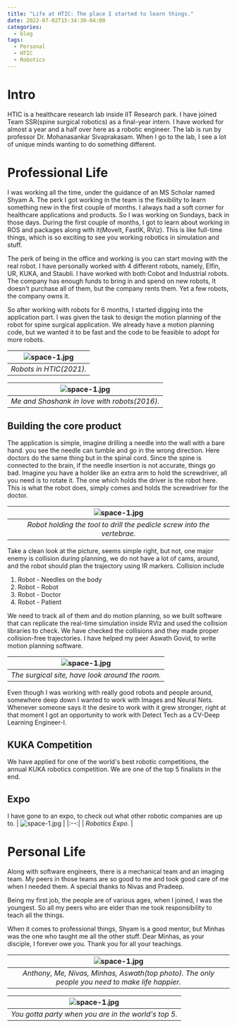 ```yaml
---
title: "Life at HTIC: The place I started to learn things."
date: 2022-07-02T15:34:30-04:00
categories:
  - blog
tags:
  - Personal
  - HTIC
  - Robotics
---
```



# Intro
HTIC is a healthcare research lab inside IIT Research park. I have joined Team SSR(spine surgical robotics) as a final-year intern. I have worked for almost a year and a half over here as a robotic engineer. The lab is run by professor Dr. Mohanasankar Sivaprakasam. When I go to the lab, I see a lot of unique minds wanting to do something different. 


# Professional Life
I was working all the time, under the guidance of an MS Scholar named Shyam A. The perk I got working in the team is the flexibility to learn something new in the first couple of months. I always had a soft corner for healthcare applications and products. So I was working on Sundays, back in those days. During the first couple of months, I got to learn about working in ROS and packages along with it(MoveIt, FastIK, RViz). This is like full-time things, which is so exciting to see you working robotics in simulation and stuff. 

The perk of being in the office and working is you can start moving with the real robot. I have personally worked with 4 different robots, namely, Elfin, UR, KUKA, and Staubli. I have worked with both Cobot and Industrial robots. The company has enough funds to bring in and spend on new robots, It doesn't purchase all of them, but the company rents them. Yet a few robots, the company owns it.

So after working with robots for 6 months, I started digging into the application part. I was given the task to design the motion planning of the robot for spine surgical application. We already have a motion planning code, but we wanted it to be fast and the code to be feasible to adopt for more robots. 


| ![space-1.jpg](/assets/images/htic_robot/20211027_204352.jpg) | 
|:--:| 
| *Robots in HTIC(2021).* |

| ![space-1.jpg](/assets/images/htic_robot/IMG-20170818-WA0001.jpg) | 
|:--:| 
| *Me and Shashank in love with robots(2016).* |



## Building the core product
The application is simple, imagine drilling a needle into the wall with a bare hand. you see the needle can tumble and go in the wrong direction. Here doctors do the same thing but in the spinal cord. Since the spine is connected to the brain, if the needle insertion is not accurate, things go bad. Imagine you have a holder like an extra arm to hold the screwdriver, all you need is to rotate it. The one which holds the driver is the robot here. This is what the robot does, simply comes and holds the screwdriver for the doctor.


| ![space-1.jpg](/assets/images/htic_robot/spirnrobt.jpg) | 
|:--:| 
| *Robot holding the tool to drill the pedicle screw into the vertebrae.* |


Take a clean look at the picture, seems simple right, but not, one major enemy is collision during planning, we do not have a lot of cams, around, and the robot should plan the trajectory using IR markers.
Collision include
1. Robot - Needles on the body
2. Robot - Robot
3. Robot - Doctor
4. Robot - Patient

We need to track all of them and do motion planning, so we built software that can replicate the real-time simulation inside RViz and used the collision libraries to check. We have checked the collisions and they made proper collision-free trajectories. I have helped my peer Aswath Govid, to write motion planning software. 

| ![space-1.jpg](/assets/images/htic_robot/docs.jpg) | 
|:--:| 
| *The surgical site, have look around the room.* |

Even though I was working with really good robots and people around, somewhere deep down I wanted to work with Images and Neural Nets. Whenever someone says it the desire to work with it grew stronger, right at that moment I got an opportunity to work with Detect Tech as a CV-Deep Learning Engineer-I. 


## KUKA Competition
We have applied for one of the world's best robotic competitions, the annual KUKA robotics competition. We are one of the top 5 finalists in the end. 



## Expo
I have gone to an expo, to check out what other robotic companies are up to.
| ![space-1.jpg](/assets/images/htic_robot/20211212_163224.jpg) | 
|:--:| 
| *Robotics Expo.* |

# Personal Life

Along with software engineers, there is a mechanical team and an imaging team. My peers in those teams are so good to me and took good care of me when I needed them. A special thanks to Nivas and Pradeep. 

Being my first job, the people are of various ages, when I joined, I was the youngest. So all my peers who are elder than me took responsibility to teach all the things.

When it comes to professional things, Shyam is a good mentor, but Minhas was the one who taught me all the other stuff. Dear Minhas, as your disciple, I forever owe you. Thank you for all your teachings. 

| ![space-1.jpg](/assets/images/htic_robot/IMG_0571-COLLAGE.jpg) | 
|:--:| 
| *Anthony, Me, Nivas, Minhas, Aswath(top photo). The only people you need to make life happier.* |


| ![space-1.jpg](/assets\images\htic_robot\20220204_212123.jpg) | 
|:--:| 
| *You gotta party when you are in the world's top 5.* |
